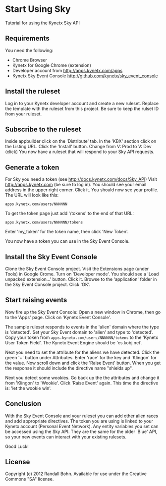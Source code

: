 # Start Using Sky
Tutorial for using the Kynetx Sky API

## Requirements
You need the following:

 - Chrome Browser
 - Kynetx for Google Chrome (extension)
 - Developer account from http://apps.kynetx.com/apps
 - Kynetx Sky Event Console http://github.com/kynetx/sky_event_console

## Install the ruleset
Log in to your Kynetx developer account and create a new ruleset.
Replace the template with the ruleset from this project. Be sure to
keep the rulset ID from your ruleset.

## Subscribe to the ruleset
Inside appbuilder click on the 'Distribute' tab.
In the 'KBX' section click on the Listing URL.
Click the 'Install' button.
Change from V: Prod to V: Dev (click)
You now have a ruleset that will respond to your Sky API requests.

## Generate a token
For Sky you need a token (see http://docs.kynetx.com/docs/Sky_API)
Visit http://apps.kynetx.com (be sure to log in).
You should see your email address in the upper right corner.
Click it. You should now see your profile. The URL will look like this:

    apps.kynetx.com/users/NNNNNN

To get the token page just add '/tokens' to the end of that URL:

    apps.kynetx.com/users/NNNNNN/tokens

Enter 'my_token' for the token name, then click 'New Token'.

You now have a token you can use in the Sky Event Console.

## Install the Sky Event Console
Clone the Sky Event Console project.
Visit the Extensions page (under Tools) in Google Crome.
Turn on 'Developer mode'. You should see a 'Load unpacked extension...' button.
Click it. Browse to the 'application' folder in the Sky Event Console project.
Click 'OK'.

## Start raising events
Now fire up the Sky Event Console: Open a new window in Chrome, then go
to the 'Apps' page. Click on 'Kynetx Event Console'.

The sample ruleset responds to events in the 'alien' domain where the type
is 'detected'. Set your Sky Event domain to 'alien' and type to 'detected'.
Copy your token from `apps.kynetx.com/users/NNNNNN/tokens` to the 
'Kynetx User Token Field'. The Kynetx Event Engine should be 
'cs.kobj.net'.

Next you need to set the attribute for the aliens we have detected.
Click the green '+' button under Attributes.
Enter 'race' for the key and 'Klingon' for the value.
Now scroll down and click the 'Raise Event' button.
When you get the response it should include the directive name "shields up".

Next you detect some wookies. Go back up the the attributes and change it
from 'Klingon' to 'Wookie'. Click 'Raise Event' again. This time the 
directive is: 'let the wookie win'.

## Conclusion
With the Sky Event Console and your ruleset you can add other alien races
and add appropriate directives. The token you are using is linked to your
Kynetx account (Personal Event Network). Any entity variables you set can
be accessed using the Sky API. They are the same for the older 'Blue' API,
so your new events can interact with your existing rulesets.

Good Luck!

## License
Copyright (c) 2012 Randall Bohn.
Available for use under the Creative Commons "SA" license.

